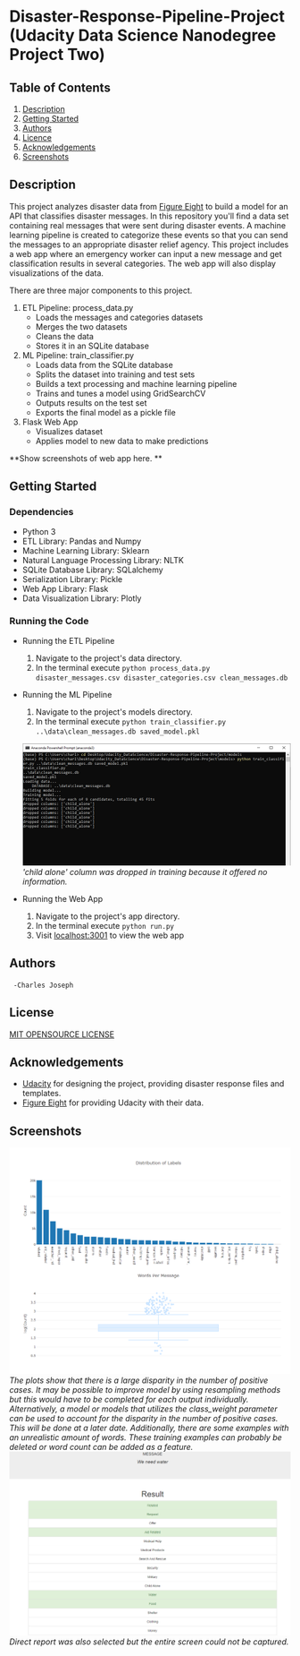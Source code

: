 # Disaster-Response-Pipeline-Project (Udacity Data Science Nanodegree Project Two)

## Table of Contents
1.  [Description](#description)
2.  [Getting Started](#getting-started)
3.  [Authors](#authors)
4.  [Licence](#license)
5.  [Acknowledgements](#acknowledgements)
6.  [Screenshots](#screenshots)
## Description
 This project analyzes disaster data from [Figure Eight](https://appen.com/) to build a model for an API that classifies disaster messages. In this repository you'll find a data set containing real messages that were sent during disaster events. A machine learning pipeline is created to categorize these events so that you can send the messages to an appropriate disaster relief agency. This project includes a web app where an emergency worker can input a new message and get classification results in several categories. The web app will also display visualizations of the data. 

There are three major components to this project.
1. ETL Pipeline: process_data.py 
    - Loads the messages and categories datasets
    - Merges the two datasets
    - Cleans the data
    - Stores it in an SQLite database
2. ML Pipeline: train_classifier.py
    - Loads data from the SQLite database
    - Splits the dataset into training and test sets
    - Builds a text processing and machine learning pipeline
    - Trains and tunes a model using GridSearchCV
    - Outputs results on the test set
    - Exports the final model as a pickle file
3. Flask Web App
    - Visualizes dataset 
    - Applies model to new data to make predictions

**Show screenshots of web app here. **
## Getting Started
### Dependencies
- Python 3
- ETL Library: Pandas and Numpy
- Machine Learning Library: Sklearn
- Natural Language Processing Library: NLTK
- SQLite Database Library: SQLalchemy
- Serialization Library: Pickle
- Web App Library: Flask
- Data Visualization Library: Plotly
### Running the Code
- Running the ETL Pipeline
    1. Navigate to the project's data directory. 
    2. In the terminal execute `python process_data.py disaster_messages.csv disaster_categories.csv clean_messages.db`
    
- Running the ML Pipeline
    1. Navigate to the project's models directory. 
    2. In the terminal execute `python train_classifier.py ..\data\clean_messages.db saved_model.pkl`
    
    ![Training Model](RunningTrainModel.PNG "Train Model")
    *'child alone' column was dropped in training because it offered no information.*

- Running the Web App
    1. Navigate to the project's app directory. 
    2. In the terminal execute `python run.py`
    3. Visit [localhost:3001](http://localhost:3001/) to view the web app
        
## Authors
     -Charles Joseph
## License
[MIT OPENSOURCE LICENSE](https://opensource.org/licenses/MIT)
## Acknowledgements
- [Udacity](https://www.udacity.com/) for designing the project, providing disaster response files and templates. 
- [Figure Eight](https://appen.com/) for providing Udacity with their data.

## Screenshots
![Webapp Plots](PlotlyPlots.PNG "Webapp Plots")
    *The plots show that there is a large disparity in the number of positive cases. It may be possible to improve model by using resampling methods but this would have to be completed for each output individually. Alternatively, a model or models that utilizes the class_weight parameter can be used to account for the disparity in the number of positive cases. This will be done at a later date. Additionally, there are some examples with an unrealistic amount of words. These training examples can probably be deleted or word count can be added as a feature.*
![Webapp Search](RunSearch.PNG "Webapp Search")
*Direct report was also selected but the entire screen could not be captured.*
